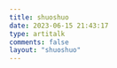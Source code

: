 ```yaml
---
title: shuoshuo
date: 2023-06-15 21:43:17
type: artitalk
comments: false
layout: "shuoshuo"
---
```

<script type="text/javascript" src="https://unpkg.com/artitalk"></script>
<div id="artitalk_main"></div>

<script>
  new Artitalk({
    appId: 'giUOYfKbZte4iUcuZeWHv5V0-MdYXbMMI'
    appKey: 'PaThTOIHI3iksEz1c4wu4RBs'
  })
</script>